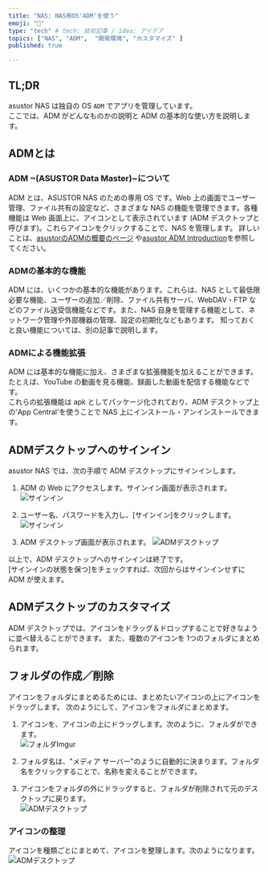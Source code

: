 ```yaml
---
title: "NAS: NAS用OS'ADM'を使う"
emoji: "🍆"
type: "tech" # tech: 技術記事 / idea: アイデア
topics: ["NAS", "ADM",  "開発環境", "カスタマイズ" ]
published: true

---
```


## TL;DR

asustor NAS は独自の OS `ADM` でアプリを管理しています。  
ここでは、ADM がどんなものかの説明と ADM の基本的な使い方を説明します。

## ADMとは

### ADM ~(ASUSTOR Data Master)~について

ADM とは、ASUSTOR NAS のための専用 OS です。Web 上の画面でユーザー管理、ファイル共有の設定など、さまざまな NAS の機能を管理できます。各種機能は Web 画面上に、アイコンとして表示されています (ADM デスクトップと呼びます)。これらアイコンをクリックすることで、NAS を管理します。
詳しいことは、[asustorのADMの概要のページ](https://www.asustor.com/admv2?type=1&subject=1&sub=101&lan=jpn) や[asustor ADM Introduction](https://www.asustor.com/materials/datasheet/ADM_introduction_JPN_20180824-edm.pdf)を参照してください。

### ADMの基本的な機能

ADM には、いくつかの基本的な機能があります。これらは、NAS として最低限必要な機能、ユーザーの追加／削除、ファイル共有サーバ、WebDAV・FTP などのファイル送受信機能などです。また、NAS 自身を管理する機能として、ネットワーク管理や外部機器の管理、設定の初期化などもあります。
知っておくと良い機能については、別の記事で説明します。

### ADMによる機能拡張

ADM には基本的な機能に加え、さまざまな拡張機能を加えることができます。たとえば、YouTube の動画を見る機能、録画した動画を配信する機能などです。  
これらの拡張機能は apk としてパッケージ化されており、ADM デスクトップ上の'App Central'を使うことで NAS 上にインストール・アンインストールできます。

## ADMデスクトップへのサインイン

asustor NAS では、次の手順で ADM デスクトップにサインインします。

1. ADM の Web にアクセスします。サインイン画面が表示されます。
  ![サインイン](https://i.imgur.com/u0gujYQ.jpg)

1. ユーザー名、パスワードを入力し、[サインイン]をクリックします。
  ![サインイン](https://i.imgur.com/dRw4lKM.jpg)

1. ADM デスクトップ画面が表示されます。
  ![ADMデスクトップ](https://i.imgur.com/8rQ2dV6.jpg)

以上で、ADM デスクトップへのサインインは終了です。  
[サインインの状態を保つ]をチェックすれば、次回からはサインインせずに ADM が使えます。

## ADMデスクトップのカスタマイズ

ADM デスクトップでは、アイコンをドラッグ＆ドロップすることで好きなように並べ替えることができます。
また、複数のアイコンを 1つのフォルダにまとめられます。

## フォルダの作成／削除

アイコンをフォルダにまとめるためには、まとめたいアイコンの上にアイコンをドラッグします。
次のようにして、アイコンをフォルダにまとめます。

1. アイコンを、アイコンの上にドラッグします。次のように、フォルダができます。  
  ![フォルダImgur](https://i.imgur.com/yZkVwTE.jpg)

1. フォルダ名は、"メディア サーバー"のように自動的に決まります。フォルダ名をクリックすることで、名称を変えることができます。  

1. アイコンをフォルダの外にドラッグすると、フォルダが削除されて元のデスクトップに戻ります。  
  ![ADMデスクトップ](https://i.imgur.com/8rQ2dV6.jpg)

### アイコンの整理

アイコンを種類ごとにまとめて、アイコンを整理します。次のようになります。
  ![ADMデスクトップ](https://i.imgur.com/VvqSZ1t.jpg)
